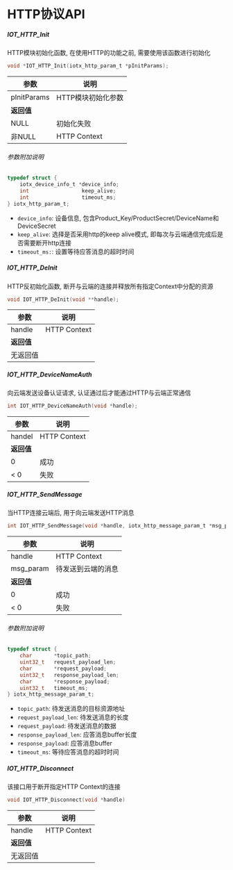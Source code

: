 # HTTP协议API



##### IOT_HTTP_Init

HTTP模块初始化函数, 在使用HTTP的功能之前, 需要使用该函数进行初始化

```c
void *IOT_HTTP_Init(iotx_http_param_t *pInitParams);
```

| 参数        | 说明               |
| ----------- | ------------------ |
| pInitParams | HTTP模块初始化参数 |
| **返回值**  |                    |
| NULL        | 初始化失败         |
| 非NULL      | HTTP Context       |

###### 参数附加说明

```c
typedef struct {
    iotx_device_info_t *device_info;
    int                 keep_alive;
    int                 timeout_ms;
} iotx_http_param_t;
```

- `device_info`: 设备信息, 包含Product_Key/ProductSecret/DeviceName和DeviceSecret
- `keep_alive`: 选择是否采用http的keep alive模式, 即每次与云端通信完成后是否需要断开http连接
- `timeout_ms:`: 设置等待应答消息的超时时间



##### IOT_HTTP_DeInit

HTTP反初始化函数, 断开与云端的连接并释放所有指定Context中分配的资源

```c
void IOT_HTTP_DeInit(void **handle);
```

| 参数       | 说明         |
| ---------- | ------------ |
| handle     | HTTP Context |
| **返回值** |              |
| 无返回值   |              |



##### IOT_HTTP_DeviceNameAuth

向云端发送设备认证请求, 认证通过后才能通过HTTP与云端正常通信

```c
int IOT_HTTP_DeviceNameAuth(void *handle);
```

| 参数       | 说明         |
| ---------- | ------------ |
| handel     | HTTP Context |
| **返回值** |              |
| 0          | 成功         |
| < 0        | 失败         |



##### IOT_HTTP_SendMessage

当HTTP连接云端后, 用于向云端发送HTTP消息

```c
int IOT_HTTP_SendMessage(void *handle, iotx_http_message_param_t *msg_param);
```

| 参数       | 说明               |
| ---------- | ------------------ |
| handle     | HTTP Context       |
| msg_param  | 待发送到云端的消息 |
| **返回值** |                    |
| 0          | 成功               |
| < 0        | 失败               |

###### 参数附加说明

```c
typedef struct {
    char       *topic_path;
    uint32_t   request_payload_len;
    char       *request_payload;
    uint32_t   response_payload_len;
    char       *response_payload;
    uint32_t   timeout_ms;
} iotx_http_message_param_t;
```

- `topic_path`: 待发送消息的目标资源地址
- `request_payload_len`: 待发送消息的长度
- `request_payload`: 待发送消息的数据
- `response_payload_len`: 应答消息buffer长度
- `response_payload`: 应答消息buffer
- `timeout_ms`: 等待应答消息的超时时间



##### IOT_HTTP_Disconnect

该接口用于断开指定HTTP Context的连接

```c
void IOT_HTTP_Disconnect(void *handle)
```

| 参数       | 说明         |
| ---------- | ------------ |
| handle     | HTTP Context |
| **返回值** |              |
| 无返回值   |              |

